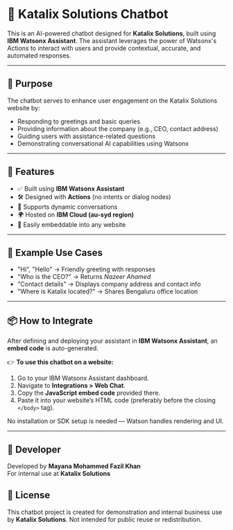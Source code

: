 # 🤖 Katalix Solutions Chatbot

This is an AI-powered chatbot designed for **Katalix Solutions**, built using **IBM Watsonx Assistant**. The assistant leverages the power of Watsonx's Actions to interact with users and provide contextual, accurate, and automated responses.

---

## 🧠 Purpose

The chatbot serves to enhance user engagement on the Katalix Solutions website by:

- Responding to greetings and basic queries
- Providing information about the company (e.g., CEO, contact address)
- Guiding users with assistance-related questions
- Demonstrating conversational AI capabilities using Watsonx

---

## 🚀 Features

- ✅ Built using **IBM Watsonx Assistant**
- 🛠️ Designed with **Actions** (no intents or dialog nodes)
- 💬 Supports dynamic conversations
- 🌍 Hosted on **IBM Cloud (au-syd region)**
- 🔗 Easily embeddable into any website

---

## 🏢 Example Use Cases

- "Hi", "Hello" → Friendly greeting with responses  
- "Who is the CEO?" → Returns *Nazeer Ahamed*  
- "Contact details" → Displays company address and contact info  
- "Where is Katalix located?" → Shares Bengaluru office location  

---

## 📦 How to Integrate

After defining and deploying your assistant in **IBM Watsonx Assistant**, an **embed code** is auto-generated.  

👉 **To use this chatbot on a website:**
1. Go to your IBM Watsonx Assistant dashboard.
2. Navigate to **Integrations > Web Chat**.
3. Copy the **JavaScript embed code** provided there.
4. Paste it into your website’s HTML code (preferably before the closing `</body>` tag).

No installation or SDK setup is needed — Watson handles rendering and UI.

---

## 👤 Developer

Developed by **Mayana Mohammed Fazil Khan**  
For internal use at **Katalix Solutions**

## 📝 License

This chatbot project is created for demonstration and internal business use by **Katalix Solutions**. Not intended for public reuse or redistribution.
